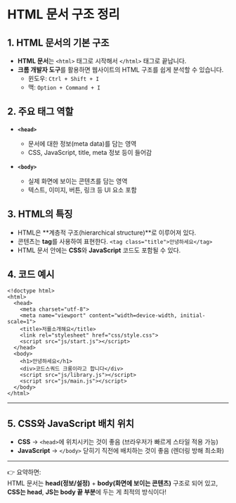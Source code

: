 
# HTML 문서 구조 정리

## 1. HTML 문서의 기본 구조

- **HTML 문서**는 `<html>` 태그로 시작해서 `</html>` 태그로 끝납니다.
- **크롬 개발자 도구**를 활용하면 웹사이트의 HTML 구조를 쉽게 분석할 수 있습니다.
    - 윈도우: `Ctrl + Shift + I`
    - 맥: `Option + Command + I`
        
## 2. 주요 태그 역할

- **`<head>`**
    - 문서에 대한 정보(meta data)를 담는 영역
    - CSS, JavaScript, title, meta 정보 등이 들어감
        
- **`<body>`**
    - 실제 화면에 보이는 콘텐츠를 담는 영역
    - 텍스트, 이미지, 버튼, 링크 등 UI 요소 포함
        
## 3. HTML의 특징

- HTML은 **계층적 구조(hierarchical structure)**로 이루어져 있다.
- 콘텐츠는 **tag**를 사용하여 표현한다.
    `<tag class="title">안녕하세요</tag>`
- HTML 문서 안에는 **CSS**와 **JavaScript** 코드도 포함될 수 있다.

## 4. 코드 예시

```
<!doctype html>
<html>
  <head>
    <meta charset="utf-8">
    <meta name="viewport" content="width=device-width, initial-scale=1">
    <title>저를소개해요</title>
    <link rel="stylesheet" href="css/style.css">
    <script src="js/start.js"></script>
  </head>
  <body>
    <h1>안녕하세요</h1>
    <div>코드스쿼드 크롱이라고 합니다</div>
    <script src="js/library.js"></script>
    <script src="js/main.js"></script>
  </body>
</html>

```
---

## 5. CSS와 JavaScript 배치 위치

- **CSS** → `<head>`에 위치시키는 것이 좋음 (브라우저가 빠르게 스타일 적용 가능)
- **JavaScript** → `</body>` 닫히기 직전에 배치하는 것이 좋음 (렌더링 방해 최소화)
    
---

👉 요약하면:  
HTML 문서는 **head(정보/설정)** + **body(화면에 보이는 콘텐츠)** 구조로 되어 있고,  
**CSS는 head**, **JS는 body 끝 부분**에 두는 게 최적의 방식이다!